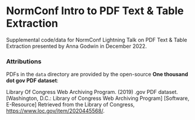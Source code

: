 # NormConf Intro to PDF Text & Table Extraction

Supplemental code/data for NormConf Lightning Talk on PDF Text & Table Extraction presented by Anna Godwin in December 2022.




### Attributions

PDFs in the `data` directory are provided by the open-source **One thousand dot gov PDF dataset**:

Library Of Congress Web Archiving Program. (2019) .gov PDF dataset. [Washington, D.C.: Library of Congress Web Archiving Program] [Software, E-Resource] Retrieved from the Library of Congress, https://www.loc.gov/item/2020445568/.